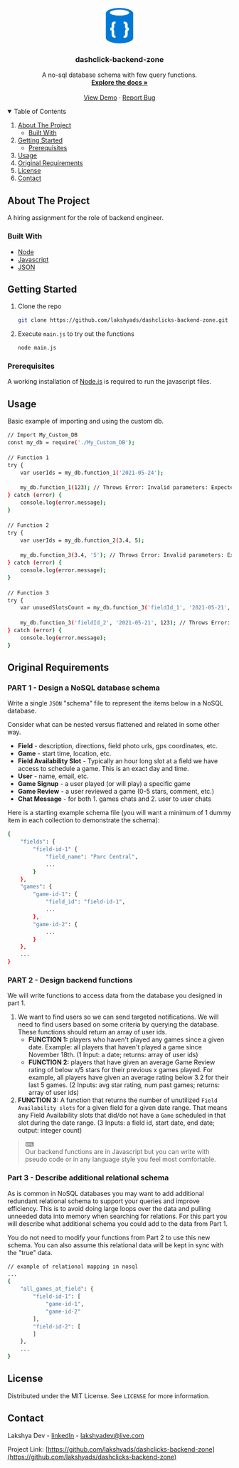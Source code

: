 <!-- PROJECT LOGO -->

#

<br />
<p align="center">
  <a href="https://github.com/lakshyads/dashclicks-backend-zone">
    <img src="images/nosql-database.png" alt="Logo" width="80" height="80">
  </a>

  <h3 align="center">dashclick-backend-zone</h3>

  <p align="center">
    A no-sql database schema with few query functions.
    <br />
    <a href="https://github.com/lakshyads/dashclicks-backend-zone"><strong>Explore the docs »</strong></a>
    <br />
    <br />
    <a href="https://github.com/lakshyads/dashclicks-backend-zone">View Demo</a>
    ·
    <a href="https://github.com/lakshyads/dashclicks-backend-zone/issues/new/choose">Report Bug</a>
  </p>
</p>

<!-- TABLE OF CONTENTS -->
<details open="open">
  <summary>Table of Contents</summary>
  <ol>
    <li>
      <a href="#about-the-project">About The Project</a>
      <ul>
        <li><a href="#built-with">Built With</a></li>
      </ul>
    </li>
    <li>
      <a href="#getting-started">Getting Started</a>
      <ul>
        <li><a href="#prerequisites">Prerequisites</a></li>
      </ul>
    </li>
    <li><a href="#usage">Usage</a></li>
    <li><a href="#original-requirements">Original Requirements</a></li>
    <li><a href="#license">License</a></li>
    <li><a href="#contact">Contact</a></li>
  </ol>
</details>

<!-- ABOUT THE PROJECT -->

## About The Project

A hiring assignment for the role of backend engineer.

### Built With

- [Node](https://nodejs.org/en/)
- [Javascript](https://www.javascript.com/)
- [JSON](https://www.json.org/json-en.html)

<!-- GETTING STARTED -->

## Getting Started

1. Clone the repo

   ```sh
   git clone https://github.com/lakshyads/dashclicks-backend-zone.git
   ```

2. Execute `main.js` to try out the functions

   ```sh
   node main.js
   ```

### Prerequisites

A working installation of [Node.js](https://nodejs.org/en/) is required to run the javascript files.

<!-- USAGE EXAMPLES -->

## Usage

Basic example of importing and using the custom db.

```sh
// Import My_Custom_DB
const my_db = require('./My_Custom_DB');

// Function 1
try {
    var userIds = my_db.function_1('2021-05-24');

    my_db.function_1(123); // Throws Error: Invalid parameters: Expected (string) but found (number)
} catch (error) {
    console.log(error.message);
}

// Function 2
try {
    var userIds = my_db.function_2(3.4, 5);

    my_db.function_3(3.4, '5'); // Throws Error: Invalid parameters: Expected (number, number) but found (number, string)
} catch (error) {
    console.log(error.message);
}

// Function 3
try {
    var unusedSlotsCount = my_db.function_3('fieldId_1', '2021-05-21', '2021-05-29');

    my_db.function_3('fieldId_2', '2021-05-21', 123); // Throws Error: Invalid parameters: Expected (string, string, string) but found (string, string, number)
} catch (error) {
    console.log(error.message);
}
```

<!-- CONTRIBUTING -->

## Original Requirements

### PART 1 - Design a NoSQL database schema

Write a single `JSON` "schema" file to represent the items below in a NoSQL database.

Consider what can be nested versus flattened and related in some other way.

- **Field** - description, directions, field photo urls, gps coordinates, etc.
- **Game** - start time, location, etc.
- **Field Availability Slot** - Typically an hour long slot at a field we have access to schedule a game. This is an exact day and time.
- **User** - name, email, etc.
- **Game Signup** - a user played (or will play) a specific game
- **Game Review** - a user reviewed a game (0-5 stars, comment, etc.)
- **Chat Message** - for both 1. games chats and 2. user to user chats

Here is a starting example schema file (you will want a minimum of 1 dummy item in each collection to demonstrate the schema):

```sh
{
    "fields": {
        "field-id-1" {
            "field_name": "Parc Central",
            ...
        }
    },
    "games": {
        "game-id-1": {
            "field_id": "field-id-1",
            ...
        },
        "game-id-2": {
            ...
        }
    },
    ...
}
```

### PART 2 - Design backend functions

We will write functions to access data from the database you designed in part 1.

1. We want to find users so we can send targeted notifications. We will need to find users based on some criteria by querying the database. These functions should return an array of user ids.
   - **FUNCTION 1:** players who haven't played any games since a given date. Example: all players that haven't played a game since November 18th. \(1 Input: a date; returns: array of user ids\)
   - **FUNCTION 2:** players that have given an average Game Review rating of below x/5 stars for their previous x games played. For example, all players have given an average rating below 3.2 for their last 5 games. \(2 Inputs: avg star rating, num past games; returns: array of user ids)
2. **FUNCTION 3:** A function that returns the number of unutilized `Field Availability slots` for a given field for a given date range. That means any Field Availability slots that did/do not have a `Game` scheduled in that slot during the date range. \(3 Inputs: a field id, start date, end date; output: integer count\)

> ⌨  
> Our backend functions are in Javascript but you can write with pseudo code or in any language style you feel most comfortable.

### Part 3 - Describe additional relational schema

As is common in NoSQL databases you may want to add additional redundant relational schema to support your queries and improve efficiency.
This is to avoid doing large loops over the data and pulling unneeded data into memory when searching for relations.
For this part you will describe what additional schema you could add to the data from Part 1.

You do not need to modify your functions from Part 2 to use this new schema.
You can also assume this relational data will be kept in sync with the "true" data.

```sh
// example of relational mapping in nosql
...
{
    "all_games_at_field": {
        "field-id-1": [
            "game-id-1",
            "game-id-2"
        ],
        "field-id-2": [
        ]
    },
    ...
}
```

<!-- LICENSE -->

## License

Distributed under the MIT License. See `LICENSE` for more information.

<!-- CONTACT -->

## Contact

Lakshya Dev - [linkedIn](https://www.linkedin.com/in/lakshya-dev-502034162) - lakshyadev@live.com

Project Link: [https://github.com/lakshyads/dashclicks-backend-zone](https://github.com/lakshyads/dashclicks-backend-zone)

<!-- MARKDOWN LINKS & IMAGES -->
<!-- https://www.markdownguide.org/basic-syntax/#reference-style-links -->

[license-shield]: https://img.shields.io/github/license/lakshyads/dashclicks-backend-zone?style=for-the-badge
[license-url]: https://github.com/lakshyads/dashclicks-backend-zone/blob/929ea2229b6176311352017286345463c9fbcca9/LICENSE.txt

